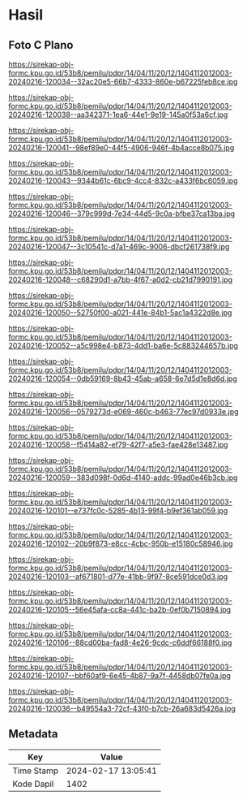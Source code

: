 # Hasil

## Foto C Plano

https://sirekap-obj-formc.kpu.go.id/53b8/pemilu/pdpr/14/04/11/20/12/1404112012003-20240216-120034--32ac20e5-66b7-4333-860e-b67225feb8ce.jpg

https://sirekap-obj-formc.kpu.go.id/53b8/pemilu/pdpr/14/04/11/20/12/1404112012003-20240216-120038--aa342371-1ea6-44e1-9e19-145a0f53a6cf.jpg

https://sirekap-obj-formc.kpu.go.id/53b8/pemilu/pdpr/14/04/11/20/12/1404112012003-20240216-120041--98ef89e0-44f5-4906-946f-4b4acce8b075.jpg

https://sirekap-obj-formc.kpu.go.id/53b8/pemilu/pdpr/14/04/11/20/12/1404112012003-20240216-120043--9344b61c-6bc9-4cc4-832c-a433f6bc6059.jpg

https://sirekap-obj-formc.kpu.go.id/53b8/pemilu/pdpr/14/04/11/20/12/1404112012003-20240216-120046--379c999d-7e34-44d5-9c0a-bfbe37ca13ba.jpg

https://sirekap-obj-formc.kpu.go.id/53b8/pemilu/pdpr/14/04/11/20/12/1404112012003-20240216-120047--3c10541c-d7a1-469c-9006-dbcf261738f9.jpg

https://sirekap-obj-formc.kpu.go.id/53b8/pemilu/pdpr/14/04/11/20/12/1404112012003-20240216-120048--c68290d1-a7bb-4f67-a0d2-cb21d7990191.jpg

https://sirekap-obj-formc.kpu.go.id/53b8/pemilu/pdpr/14/04/11/20/12/1404112012003-20240216-120050--52750f00-a021-441e-84b1-5ac1a4322d8e.jpg

https://sirekap-obj-formc.kpu.go.id/53b8/pemilu/pdpr/14/04/11/20/12/1404112012003-20240216-120052--a5c998e4-b873-4dd1-ba6e-5c883244657b.jpg

https://sirekap-obj-formc.kpu.go.id/53b8/pemilu/pdpr/14/04/11/20/12/1404112012003-20240216-120054--0db59169-8b43-45ab-a658-6e7d5d1e8d6d.jpg

https://sirekap-obj-formc.kpu.go.id/53b8/pemilu/pdpr/14/04/11/20/12/1404112012003-20240216-120056--0579273d-e069-460c-b463-77ec97d0933e.jpg

https://sirekap-obj-formc.kpu.go.id/53b8/pemilu/pdpr/14/04/11/20/12/1404112012003-20240216-120058--f5414a82-ef79-42f7-a5e3-fae428e13487.jpg

https://sirekap-obj-formc.kpu.go.id/53b8/pemilu/pdpr/14/04/11/20/12/1404112012003-20240216-120059--383d098f-0d6d-4140-addc-99ad0e46b3cb.jpg

https://sirekap-obj-formc.kpu.go.id/53b8/pemilu/pdpr/14/04/11/20/12/1404112012003-20240216-120101--e737fc0c-5285-4b13-99f4-b9ef361ab059.jpg

https://sirekap-obj-formc.kpu.go.id/53b8/pemilu/pdpr/14/04/11/20/12/1404112012003-20240216-120102--20b9f873-e8cc-4cbc-950b-e15180c58946.jpg

https://sirekap-obj-formc.kpu.go.id/53b8/pemilu/pdpr/14/04/11/20/12/1404112012003-20240216-120103--af671801-d77e-41bb-9f97-8ce591dce0d3.jpg

https://sirekap-obj-formc.kpu.go.id/53b8/pemilu/pdpr/14/04/11/20/12/1404112012003-20240216-120105--56e45afa-cc8a-441c-ba2b-0ef0b7150894.jpg

https://sirekap-obj-formc.kpu.go.id/53b8/pemilu/pdpr/14/04/11/20/12/1404112012003-20240216-120106--88cd00ba-fad8-4e26-9cdc-c6ddf66188f0.jpg

https://sirekap-obj-formc.kpu.go.id/53b8/pemilu/pdpr/14/04/11/20/12/1404112012003-20240216-120107--bbf60af9-6e45-4b87-9a7f-4458db07fe0a.jpg

https://sirekap-obj-formc.kpu.go.id/53b8/pemilu/pdpr/14/04/11/20/12/1404112012003-20240216-120036--b49554a3-72cf-43f0-b7cb-26a683d5426a.jpg


## Metadata

| Key        | Value               |
| ---------- | ------------------- |
| Time Stamp | 2024-02-17 13:05:41 |
| Kode Dapil | 1402                |



